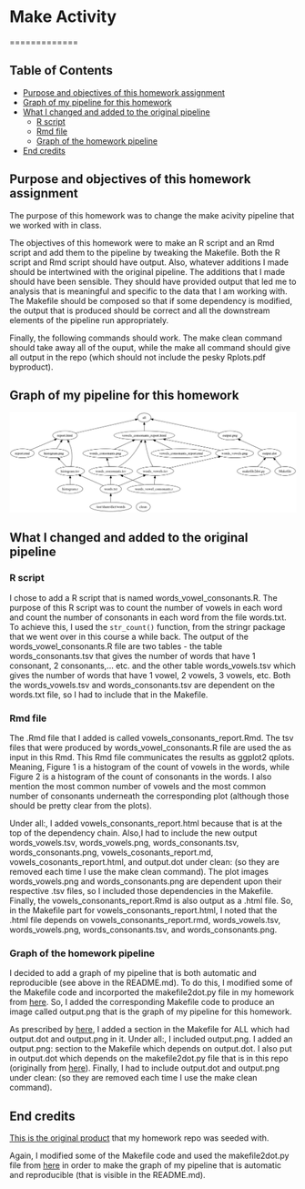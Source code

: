 # Make Activity
=============

## Table of Contents
- [Purpose and objectives of this homework assignment](#purpose-and-objectives-of-this-homework-assignment)
- [Graph of my pipeline for this homework](#graph-of-my-pipeline-for-this-homework)
- [What I changed and added to the original pipeline](#what-I-changed-and-added-to-the-original-pipeline)
    + [R script](#r-script)
    + [Rmd file](#rmd-file)
    + [Graph of the homework pipeline](#graph-of-the-homework-pipeline)
- [End credits](#end-credits)    



## Purpose and objectives of this homework assignment
The purpose of this homework was to change the make acivity pipeline that we worked with in class. 

The objectives of this homework were to make an R script and an Rmd script and add them to the pipeline by tweaking the Makefile. Both the R script and Rmd script should have output. Also, whatever additions I made should be intertwined with the original pipeline. The additions that I made should have been sensible. They should have provided output that led me to analysis that is meaningful and specific to the data that I am working with. The Makefile should be composed so that if some dependency is modified, the output that is produced should be correct and all the downstream elements of the pipeline run appropriately.

Finally, the following commands should work. The make clean command should take away all of the ouput, while the make all command should give all output in the repo (which should not include the pesky Rplots.pdf byproduct). 

## Graph of my pipeline for this homework

![*Fig. 1* Graph of my pipeline for this homework](output.png)

## What I changed and added to the original pipeline

### R script

I chose to add a R script that is named words_vowel_consonants.R. The purpose of this R script was to count the number of vowels in each word and count the number of consonants in each word from the file words.txt. To achieve this, I used the `str_count()` function, from the stringr package that we went over in this course a while back. The output of the words_vowel_consonants.R file are two tables - the table words_consonants.tsv that gives the number of words that have 1 consonant, 2 consonants,... etc. and the other table words_vowels.tsv which gives the number of words that have 1 vowel, 2 vowels, 3 vowels, etc. Both the words_vowels.tsv and words_consonants.tsv are dependent on the words.txt file, so I had to include that in the Makefile.

### Rmd file

The .Rmd file that I added is called vowels_consonants_report.Rmd. The tsv files that were produced by words_vowel_consonants.R file are used the as input in this Rmd. This Rmd file communicates the results as ggplot2 qplots. Meaning, Figure 1 is a histogram of the count of vowels in the words, while Figure 2 is a histogram of the count of consonants in the words. I also mention the most common number of vowels and the most common number of consonants underneath the corresponding plot (although those should be pretty clear from the plots).

Under all:, I added vowels_consonants_report.html because that is at the top of the dependency chain. Also,I had to include the new output words_vowels.tsv, words_vowels.png, words_consonants.tsv, words_consonants.png, vowels_cosonants_report.md, vowels_cosonants_report.html, and output.dot under clean: (so they are removed each time I use the make clean command). The plot images words_vowels.png and words_consonants.png are dependent upon their respective .tsv files, so I included those dependencies in the Makefile. Finally, the vowels_consonants_report.Rmd is also output as a .html file. So, in the Makefile part for vowels_consonants_report.html, I noted that the .html file depends on vowels_consonants_report.rmd, words_vowels.tsv, words_vowels.png, words_consonants.tsv, and words_consonants.png.

### Graph of the homework pipeline

I decided to add a graph of my pipeline that is both automatic and reproducible (see above in the README.md). To do this, I modified some of the Makefile code and incorported the makefile2dot.py file in my homework from [here](https://github.com/vak/makefile2dot). So, I added the corresponding Makefile code to produce an image called output.png that is the graph of my pipeline for this homework. 

As prescribed by [here](https://github.com/vak/makefile2dot), I added a section in the Makefile for ALL which had output.dot and output.png in it. Under all:, I included output.png. I added an output.png: section to the Makefile which depends on output.dot. I also put in output.dot which depends on the makefile2dot.py file that is in this repo (originally from [here](https://github.com/vak/makefile2dot)). Finally, I had to include output.dot and output.png under clean: (so they are removed each time I use the make clean command).

## End credits

[This is the original product](https://github.com/STAT545-UBC/make-activity) that my homework repo was seeded with.

Again, I modified some of the Makefile code and used the makefile2dot.py file from [here](https://github.com/vak/makefile2dot) in order to make the graph of my pipeline that is automatic and reproducible (that is visible in the README.md).

